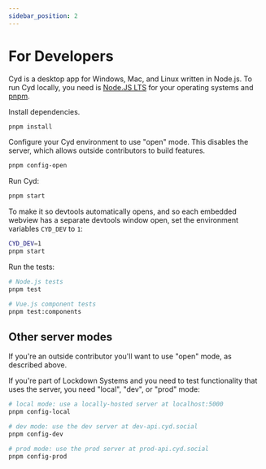 ```yaml
---
sidebar_position: 2
---
```


# For Developers

Cyd is a desktop app for Windows, Mac, and Linux written in Node.js. To run Cyd locally, you need is [Node.JS LTS](https://nodejs.org/en) for your operating systems and [pnpm](https://pnpm.io/).

Install dependencies.

```sh
pnpm install
```

Configure your Cyd environment to use "open" mode. This disables the server, which allows outside contributors to build features.

```sh
pnpm config-open
```

Run Cyd:

```sh
pnpm start
```

To make it so devtools automatically opens, and so each embedded webview has a separate devtools window open, set the environment variables `CYD_DEV` to `1`:

```sh
CYD_DEV=1
pnpm start
```

Run the tests:

```sh
# Node.js tests
pnpm test

# Vue.js component tests
pnpm test:components
```

## Other server modes

If you're an outside contributor you'll want to use "open" mode, as described above.

If you're part of Lockdown Systems and you need to test functionality that uses the server, you need "local", "dev", or "prod" mode:

```sh
# local mode: use a locally-hosted server at localhost:5000
pnpm config-local

# dev mode: use the dev server at dev-api.cyd.social
pnpm config-dev

# prod mode: use the prod server at prod-api.cyd.social
pnpm config-prod
```
